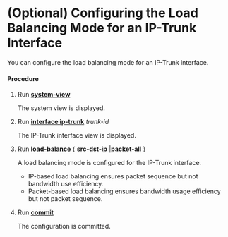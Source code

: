 (Optional) Configuring the Load Balancing Mode for an IP-Trunk Interface
========================================================================

You can configure the load balancing mode for an IP-Trunk
interface.

#### Procedure

1. Run [**system-view**](cmdqueryname=system-view)
   
   
   
   The system view is displayed.
2. Run [**interface ip-trunk**](cmdqueryname=interface+ip-trunk) *trunk-id*
   
   
   
   The IP-Trunk interface
   view is displayed.
3. Run [**load-balance**](cmdqueryname=load-balance) { **src-dst-ip** |**packet-all** }
   
   
   
   A load balancing mode is configured for the IP-Trunk
   interface.
   
   * IP-based load balancing ensures packet sequence but not bandwidth
     use efficiency.
   * Packet-based load balancing ensures bandwidth usage efficiency
     but not packet sequence.
4. Run [**commit**](cmdqueryname=commit)
   
   
   
   The configuration is
   committed.